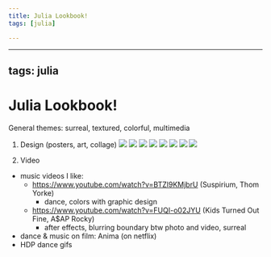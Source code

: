 ```yaml
---
title: Julia Lookbook!
tags: [julia]

---
```


---
tags: julia
---

# Julia Lookbook!

General themes: surreal, textured, colorful, multimedia
1. Design (posters, art, collage)
![](https://i.imgur.com/QTBMaHB.png)
![](https://i.imgur.com/9CQ2N50.png)
![](https://i.imgur.com/Kk8GQ36.png)
![](https://i.imgur.com/2LPqoDR.png)
![](https://i.imgur.com/V3VPZKn.png)
![](https://i.imgur.com/Hr9LDDd.png)
![](https://i.imgur.com/V2ijXWb.png)
![](https://i.imgur.com/QCyI1Wx.png)



2. Video
- music videos I like: 
    - https://www.youtube.com/watch?v=BTZl9KMjbrU (Suspirium, Thom Yorke)
        - dance, colors with graphic design
    - https://www.youtube.com/watch?v=FUQI-o02JYU (Kids Turned Out Fine, A$AP Rocky)
        - after effects, blurring boundary btw photo and video, surreal
- dance & music on film: Anima (on netflix)
- HDP dance gifs









